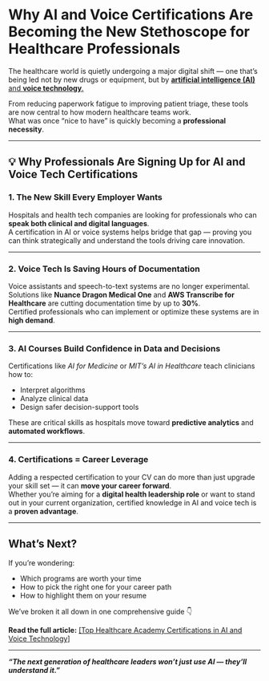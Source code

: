 # Why AI and Voice Certifications Are Becoming the New Stethoscope for Healthcare Professionals

The healthcare world is quietly undergoing a major digital shift — one that’s being led not by new drugs or equipment, but by <a href="https://agentia.support/blog/healthcare-academy-certifications"> **artificial intelligence (AI)** and **voice technology**. </a>

From reducing paperwork fatigue to improving patient triage, these tools are now central to how modern healthcare teams work.  
What was once “nice to have” is quickly becoming a **professional necessity**.

---

## 💡 Why Professionals Are Signing Up for AI and Voice Tech Certifications

### 1. The New Skill Every Employer Wants
Hospitals and health tech companies are looking for professionals who can **speak both clinical and digital languages**.  
A certification in AI or voice systems helps bridge that gap — proving you can think strategically and understand the tools driving care innovation.

---

### 2. Voice Tech Is Saving Hours of Documentation
Voice assistants and speech-to-text systems are no longer experimental.  
Solutions like **Nuance Dragon Medical One** and **AWS Transcribe for Healthcare** are cutting documentation time by up to **30%**.  
Certified professionals who can implement or optimize these systems are in **high demand**.

---

### 3. AI Courses Build Confidence in Data and Decisions
Certifications like *AI for Medicine* or *MIT’s AI in Healthcare* teach clinicians how to:
- Interpret algorithms  
- Analyze clinical data  
- Design safer decision-support tools  

These are critical skills as hospitals move toward **predictive analytics** and **automated workflows**.

---

### 4. Certifications = Career Leverage
Adding a respected certification to your CV can do more than just upgrade your skill set — it can **move your career forward**.  
Whether you’re aiming for a **digital health leadership role** or want to stand out in your current organization, certified knowledge in AI and voice tech is a **proven advantage**.

---

##  What’s Next?
If you’re wondering:
- Which programs are worth your time  
- How to pick the right one for your career path  
- How to highlight them on your resume  

We’ve broken it all down in one comprehensive guide 👇  

**Read the full article:** <a href="https://agentia.support/blog/healthcare-academy-certifications"> [Top Healthcare Academy Certifications in AI and Voice Technology] </a>

---

**_“The next generation of healthcare leaders won’t just use AI — they’ll understand it.”_**

